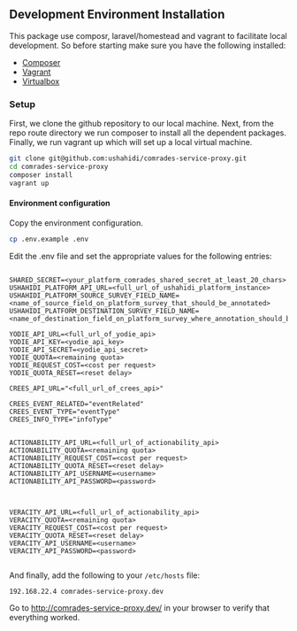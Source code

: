 ## Development Environment Installation

This package use composr, laravel/homestead and vagrant to facilitate local development. So before starting make sure you have the following installed:

- [Composer](https://getcomposer.org/)
- [Vagrant](https://www.vagrantup.com/)
- [Virtualbox](https://www.virtualbox.org/wiki/Downloads)

### Setup

First, we clone the github repository to our local machine. Next, from the repo route directory we run composer to install all the dependent packages. Finally, we run vagrant up which will set up a local virtual machine.

```bash
git clone git@github.com:ushahidi/comrades-service-proxy.git
cd comrades-service-proxy
composer install
vagrant up
```

#### Environment configuration

Copy the environment configuration.

```bash
cp .env.example .env
```

Edit the .env file and set the appropriate values for the following entries:

```

SHARED_SECRET=<your_platform_comrades_shared_secret_at_least_20_chars>
USHAHIDI_PLATFORM_API_URL=<full_url_of_ushahidi_platform_instance>
USHAHIDI_PLATFORM_SOURCE_SURVEY_FIELD_NAME=<name_of_source_field_on_platform_survey_that_should_be_annotated>
USHAHIDI_PLATFORM_DESTINATION_SURVEY_FIELD_NAME=<name_of_destination_field_on_platform_survey_where_annotation_should_be_saved>

YODIE_API_URL=<full_url_of_yodie_api>
YODIE_API_KEY=<yodie_api_key>
YODIE_API_SECRET=<yodie_api_secret>
YODIE_QUOTA=<remaining quota>
YODIE_REQUEST_COST=<cost per request>
YODIE_QUOTA_RESET=<reset delay>

CREES_API_URL="<full_url_of_crees_api>"

CREES_EVENT_RELATED="eventRelated"
CREES_EVENT_TYPE="eventType"
CREES_INFO_TYPE="infoType"


ACTIONABILITY_API_URL=<full_url_of_actionability_api>
ACTIONABILITY_QUOTA=<remaining quota>
ACTIONABILITY_REQUEST_COST=<cost per request>
ACTIONABILITY_QUOTA_RESET=<reset delay>
ACTIONABILITY_API_USERNAME=<username>
ACTIONABILITY_API_PASSWORD=<password>



VERACITY_API_URL=<full_url_of_actionability_api>
VERACITY_QUOTA=<remaining quota>
VERACITY_REQUEST_COST=<cost per request>
VERACITY_QUOTA_RESET=<reset delay>
VERACITY_API_USERNAME=<username>
VERACITY_API_PASSWORD=<password>


```

And finally, add the following to your `/etc/hosts` file:

```
192.168.22.4 comrades-service-proxy.dev
```

Go to http://comrades-service-proxy.dev/ in your browser to verify that everything worked.
